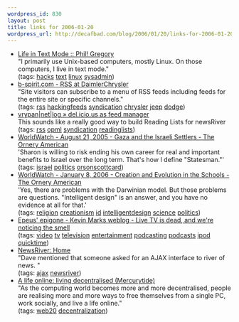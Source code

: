 ```yaml
--- 
wordpress_id: 830
layout: post
title: links for 2006-01-20
wordpress_url: http://decafbad.com/blog/2006/01/20/links-for-2006-01-20
---
```

<ul class="delicious">
	<li>
		<div class="delicious-link"><a href="http://aperiodic.net/phil/archives/Geekery/text-mode-guerrilla.html">Life in Text Mode :: Phil! Gregory</a></div>
		<div class="delicious-extended">"I primarily use Unix-based computers, mostly Linux. On those computers, I live in text mode."</div>
		<div class="delicious-tags">(tags: <a href="http://del.icio.us/deusx/hacks">hacks</a> <a href="http://del.icio.us/deusx/text">text</a> <a href="http://del.icio.us/deusx/linux">linux</a> <a href="http://del.icio.us/deusx/sysadmin">sysadmin</a>)</div>
	</li>
	<li>
		<div class="delicious-link"><a href="http://b-spirit.com/blog/index.php?p=570">b-spirit.com - RSS at DaimlerChrysler</a></div>
		<div class="delicious-extended">"Site visitors can subscribe to a menu of RSS feeds including feeds for the entire site or specific channels."</div>
		<div class="delicious-tags">(tags: <a href="http://del.icio.us/deusx/rss">rss</a> <a href="http://del.icio.us/deusx/hackingfeeds">hackingfeeds</a> <a href="http://del.icio.us/deusx/syndication">syndication</a> <a href="http://del.icio.us/deusx/chrysler">chrysler</a> <a href="http://del.icio.us/deusx/jeep">jeep</a> <a href="http://del.icio.us/deusx/dodge">dodge</a>)</div>
	</li>
	<li>
		<div class="delicious-link"><a href="http://vrypan.net/log/archives/2006/01/19/delicious-as-fedd-manager/">vrypan|net|log » del.icio.us as feed manager</a></div>
		<div class="delicious-extended">This sounds like a really good way to build Reading Lists for newsRiver</div>
		<div class="delicious-tags">(tags: <a href="http://del.icio.us/deusx/rss">rss</a> <a href="http://del.icio.us/deusx/opml">opml</a> <a href="http://del.icio.us/deusx/syndication">syndication</a> <a href="http://del.icio.us/deusx/readinglists">readinglists</a>)</div>
	</li>
	<li>
		<div class="delicious-link"><a href="http://www.ornery.org/essays/warwatch/2005-08-21-1.html">WorldWatch - August 21, 2005 - Gaza and the Israeli Settlers - The Ornery American</a></div>
		<div class="delicious-extended">'Sharon is willing to risk ending his own career for real and important benefits to Israel over the long term.  That's how I define "Statesman."'</div>
		<div class="delicious-tags">(tags: <a href="http://del.icio.us/deusx/israel">israel</a> <a href="http://del.icio.us/deusx/politics">politics</a> <a href="http://del.icio.us/deusx/orsonscottcard">orsonscottcard</a>)</div>
	</li>
	<li>
		<div class="delicious-link"><a href="http://www.ornery.org/essays/warwatch/2006-01-08-1.html">WorldWatch - January 8, 2006 - Creation and Evolution in the Schools - The Ornery American</a></div>
		<div class="delicious-extended">'Yes, there are problems with the Darwinian model. But those problems are questions. "Intelligent design" is an answer, and you have no evidence at all for that.'</div>
		<div class="delicious-tags">(tags: <a href="http://del.icio.us/deusx/religion">religion</a> <a href="http://del.icio.us/deusx/creationism">creationism</a> <a href="http://del.icio.us/deusx/id">id</a> <a href="http://del.icio.us/deusx/intelligentdesign">intelligentdesign</a> <a href="http://del.icio.us/deusx/science">science</a> <a href="http://del.icio.us/deusx/politics">politics</a>)</div>
	</li>
	<li>
		<div class="delicious-link"><a href="http://epeus.blogspot.com/2006_01_01_epeus_archive.html#113657665445571085">Epeus' epigone - Kevin Marks weblog - Live TV is dead, and we're noticing the smell</a></div>
		<div class="delicious-tags">(tags: <a href="http://del.icio.us/deusx/video">video</a> <a href="http://del.icio.us/deusx/tv">tv</a> <a href="http://del.icio.us/deusx/television">television</a> <a href="http://del.icio.us/deusx/entertainment">entertainment</a> <a href="http://del.icio.us/deusx/podcasting">podcasting</a> <a href="http://del.icio.us/deusx/podcasts">podcasts</a> <a href="http://del.icio.us/deusx/ipod">ipod</a> <a href="http://del.icio.us/deusx/quicktime">quicktime</a>)</div>
	</li>
	<li>
		<div class="delicious-link"><a href="http://daniel.phrasewise.com/dev/newsRiver/">NewsRiver: Home</a></div>
		<div class="delicious-extended">"Dave mentioned that someone asked for an AJAX interface to river of news. "</div>
		<div class="delicious-tags">(tags: <a href="http://del.icio.us/deusx/ajax">ajax</a> <a href="http://del.icio.us/deusx/newsriver">newsriver</a>)</div>
	</li>
	<li>
		<div class="delicious-link"><a href="http://www.mercurytide.com/knowledge/white-papers/life-online">A life online: living decentralised (Mercurytide)</a></div>
		<div class="delicious-extended">"As the computing world becomes more and more decentralised, people are realising more and more ways to free themselves from a single PC, work socially, and live a life online."</div>
		<div class="delicious-tags">(tags: <a href="http://del.icio.us/deusx/web20">web20</a> <a href="http://del.icio.us/deusx/decentralization">decentralization</a>)</div>
	</li>
</ul>
